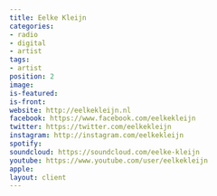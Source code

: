 ```yaml
---
title: Eelke Kleijn
categories:
- radio
- digital
- artist
tags:
- artist
position: 2
image: 
is-featured: 
is-front: 
website: http://eelkekleijn.nl
facebook: https://www.facebook.com/eelkekleijn
twitter: https://twitter.com/eelkekleijn
instagram: http://instagram.com/eelkekleijn
spotify: 
soundcloud: https://soundcloud.com/eelke-kleijn
youtube: https://www.youtube.com/user/eelkekleijn
apple: 
layout: client
---
```


